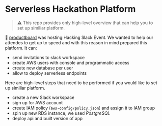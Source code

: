# Serverless Hackathon Platform

> ⚠️ This repo provides only high-level overview that can help you to set up similiar platform.

🚀 [productboard](https://www.productboard.com/) was hosting Hacking Slack Event.
We wanted to help our attendes to get up to speed and with this reason in
mind prepared this platform. It can:

- send invitations to slack workspace
- create AWS users with console and programmatic access
- create new database per user
- allow to deploy serverless endpoints

Here are high-level steps that need to be performed if you would like
to set up similiar platform.

- create a new Slack workspace
- sign up for AWS account
- create IAM policy (`aws-config/policy.json`) and assign it to IAM group
- spin up new RDS instance, we used _PostgreSQL_
- deploy api and built version of app
